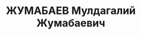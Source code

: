 ---
title: ЖУМАБАЕВ Мулдагалий Жумабаевич
description: "Род. в 1902, Кустанайская обл., казах, обр.: среднее. Проживал: Кустанайская\
  \ обл., Амангельдинский р-н, пос.Амангельды. Председатель \n  Арестован 26.06.1937.\
  \ Обв. по ст. 58-7, 58-8, 58-9, 58-10 УК РСФСР. Приговор: выездная сессия Верховного\
  \ Суда СССР, 28.02.1938 – ВМН. \n  Реабилитирован ВК ВС СССР 10.09.1960"
---